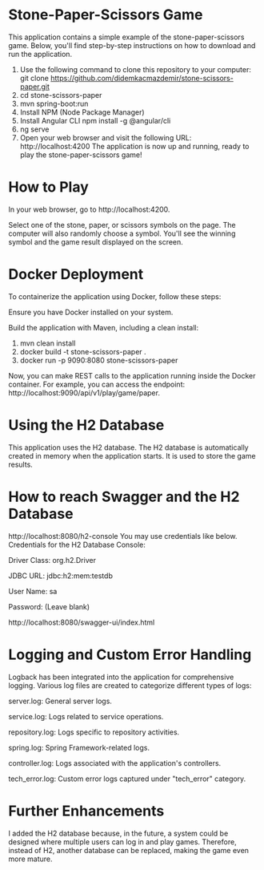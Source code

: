 # Stone-Paper-Scissors Game 
This application contains a simple example of the stone-paper-scissors game. Below, you'll find step-by-step instructions on how to download and run the application.
1. Use the following command to clone this repository to your computer:
git clone https://github.com/didemkacmazdemir/stone-scissors-paper.git
2. cd stone-scissors-paper
3. mvn spring-boot:run
4. Install NPM (Node Package Manager)
5. Install Angular CLI
   npm install -g @angular/cli
6. ng serve 
7. Open your web browser and visit the following URL: http://localhost:4200
   The application is now up and running, ready to play the stone-paper-scissors game!

# How to Play
In your web browser, go to http://localhost:4200.

Select one of the stone, paper, or scissors symbols on the page. The computer will also randomly choose a symbol.
You'll see the winning symbol and the game result displayed on the screen.

# Docker Deployment
To containerize the application using Docker, follow these steps:

Ensure you have Docker installed on your system.

Build the application with Maven, including a clean install:

1. mvn clean install
2. docker build -t stone-scissors-paper .
3. docker run -p 9090:8080 stone-scissors-paper

Now, you can make REST calls to the application running inside the Docker container. For example, you can access the endpoint: http://localhost:9090/api/v1/play/game/paper.


# Using the H2 Database
This application uses the H2 database. The H2 database is automatically created in memory when the application starts. It is used to store the game results.

# How to reach Swagger and the H2 Database
http://localhost:8080/h2-console
You may use credentials like below.
Credentials for the H2 Database Console:

Driver Class: org.h2.Driver

JDBC URL: jdbc:h2:mem:testdb

User Name: sa

Password: (Leave blank)

http://localhost:8080/swagger-ui/index.html

# Logging and Custom Error Handling
Logback has been integrated into the application for comprehensive logging. Various log files are created to categorize different types of logs:

server.log: General server logs.

service.log: Logs related to service operations.

repository.log: Logs specific to repository activities.

spring.log: Spring Framework-related logs.

controller.log: Logs associated with the application's controllers.

tech_error.log: Custom error logs captured under "tech_error" category.

# Further Enhancements
I added the H2 database because, in the future, a system could be designed where multiple users can log in and play games. Therefore, instead of H2, another database can be replaced, making the game even more mature.



